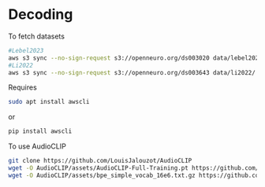 # Decoding
To fetch datasets
```bash
#Lebel2023
aws s3 sync --no-sign-request s3://openneuro.org/ds003020 data/lebel2023/
#Li2022
aws s3 sync --no-sign-request s3://openneuro.org/ds003643 data/li2022/
```
Requires
```bash
sudo apt install awscli
```
or
```bash
pip install awscli
```

To use AudioCLIP
```bash
git clone https://github.com/LouisJalouzot/AudioCLIP
wget -O AudioCLIP/assets/AudioCLIP-Full-Training.pt https://github.com/AndreyGuzhov/AudioCLIP/releases/download/v0.1/AudioCLIP-Full-Training.pt
wget -O AudioCLIP/assets/bpe_simple_vocab_16e6.txt.gz https://github.com/AndreyGuzhov/AudioCLIP/releases/download/v0.1/bpe_simple_vocab_16e6.txt.gz
```